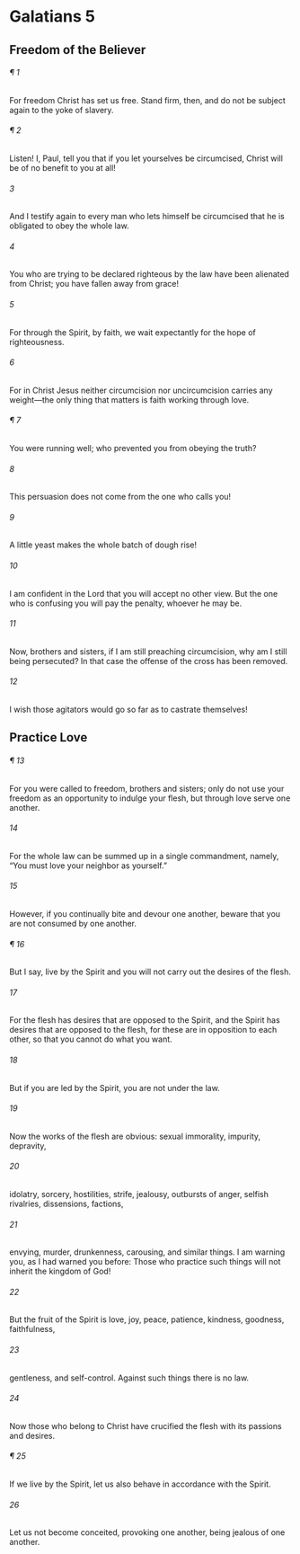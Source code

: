 # Galatians 5
## Freedom of the Believer
###### ¶ 1
For freedom Christ has set us free. Stand firm, then, and do not be subject again to the yoke of slavery.
###### ¶ 2
Listen! I, Paul, tell you that if you let yourselves be circumcised, Christ will be of no benefit to you at all!
###### 3
And I testify again to every man who lets himself be circumcised that he is obligated to obey the whole law.
###### 4
You who are trying to be declared righteous by the law have been alienated from Christ; you have fallen away from grace!
###### 5
For through the Spirit, by faith, we wait expectantly for the hope of righteousness.
###### 6
For in Christ Jesus neither circumcision nor uncircumcision carries any weight—the only thing that matters is faith working through love.
###### ¶ 7
You were running well; who prevented you from obeying the truth?
###### 8
This persuasion does not come from the one who calls you!
###### 9
A little yeast makes the whole batch of dough rise!
###### 10
I am confident in the Lord that you will accept no other view. But the one who is confusing you will pay the penalty, whoever he may be.
###### 11
Now, brothers and sisters, if I am still preaching circumcision, why am I still being persecuted? In that case the offense of the cross has been removed.
###### 12
I wish those agitators would go so far as to castrate themselves!
## Practice Love
###### ¶ 13
For you were called to freedom, brothers and sisters; only do not use your freedom as an opportunity to indulge your flesh, but through love serve one another.
###### 14
For the whole law can be summed up in a single commandment, namely, “You must love your neighbor as yourself.”
###### 15
However, if you continually bite and devour one another, beware that you are not consumed by one another.
###### ¶ 16
But I say, live by the Spirit and you will not carry out the desires of the flesh.
###### 17
For the flesh has desires that are opposed to the Spirit, and the Spirit has desires that are opposed to the flesh, for these are in opposition to each other, so that you cannot do what you want.
###### 18
But if you are led by the Spirit, you are not under the law.
###### 19
Now the works of the flesh are obvious: sexual immorality, impurity, depravity,
###### 20
idolatry, sorcery, hostilities, strife, jealousy, outbursts of anger, selfish rivalries, dissensions, factions,
###### 21
envying, murder, drunkenness, carousing, and similar things. I am warning you, as I had warned you before: Those who practice such things will not inherit the kingdom of God!
###### 22
But the fruit of the Spirit is love, joy, peace, patience, kindness, goodness, faithfulness,
###### 23
gentleness, and self-control. Against such things there is no law.
###### 24
Now those who belong to Christ have crucified the flesh with its passions and desires.
###### ¶ 25
If we live by the Spirit, let us also behave in accordance with the Spirit.
###### 26
Let us not become conceited, provoking one another, being jealous of one another.
